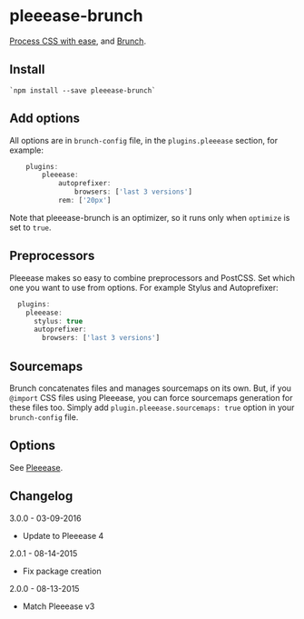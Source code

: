 pleeease-brunch
===============

[Process CSS with ease](https://github.com/iamvdo/pleeease), and [Brunch](https://github.com/brunch/brunch).

## Install

	`npm install --save pleeease-brunch`

## Add options

All options are in `brunch-config` file, in the `plugins.pleeease` section, for example:

```javascript
	plugins:
		pleeease:
			autoprefixer:
				browsers: ['last 3 versions']
			rem: ['20px']
```

Note that pleeease-brunch is an optimizer, so it runs only when `optimize` is set to `true`.

## Preprocessors

Pleeease makes so easy to combine preprocessors and PostCSS. Set which one you want to use from options. For example Stylus and Autoprefixer:

```javascript
  plugins:
    pleeease:
      stylus: true
      autoprefixer:
        browsers: ['last 3 versions']
```

## Sourcemaps

Brunch concatenates files and manages sourcemaps on its own. But, if you `@import` CSS files using Pleeease, you can force sourcemaps generation for these files too. Simply add `plugin.pleeease.sourcemaps: true` option in your `brunch-config` file.

## Options

See [Pleeease](http://pleeease.io/docs/#features).

## Changelog

3.0.0 - 03-09-2016
- Update to Pleeease 4

2.0.1 - 08-14-2015
- Fix package creation

2.0.0 - 08-13-2015
- Match Pleeease v3
